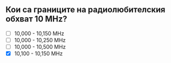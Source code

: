 ## Кои са границите на радиолюбителския обхват 10 MHz?

<!-- Верният отговор е отбелязан с [X] -->

- [ ] 10,000 - 10,150 MHz
- [ ] 10,000 - 10,250 MHz
- [ ] 10,000 - 10,500 MHz
- [X] 10,100 - 10,150 MHz

